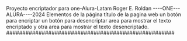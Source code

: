 Proyecto encriptador para one-Alura-Latam
Roger E. Roldan ----ONE---ALURA----2024
Elementos de la página
    título de la pagina web
    un botón para encriptar
    un botón para desencriptar
    area para mostrar el texto encriptado
    y otra area para mostrar el texto desencriptado.
####################################################